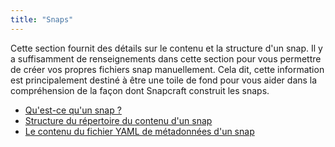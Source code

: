 ```yaml
---
title: "Snaps"
---
```



<!-- lang: EN
This section provides you with details about the content and structure of a snap. There is sufficient information in this section to enable you to create your own snap files manually. That said, this information is primarily meant as background to help with your understanding of how Snapcraft builds snaps.
-->

Cette section fournit des détails sur le contenu et la structure d'un snap. Il y a suffisamment de renseignements dans cette section pour vous permettre de créer vos propres fichiers snap manuellement. Cela dit, cette information est principalement destiné à être une toile de fond pour vous aider dans la compréhension de la façon dont Snapcraft construit les snaps.

<!-- lang: EN
- [What is a snap?](/docs/snaps/intro)
- [the folder structure of content in a snap](/docs/snaps/structure)
- [the content of a snap's metadata YAML file](/docs/snaps/metadata)
-->

- [Qu'est-ce qu'un snap ?](/docs/snaps/intro)
- [Structure du répertoire du contenu d'un snap](/docs/snaps/structure)
- [Le contenu du fichier YAML de métadonnées d'un snap](/docs/snaps/metadata)
